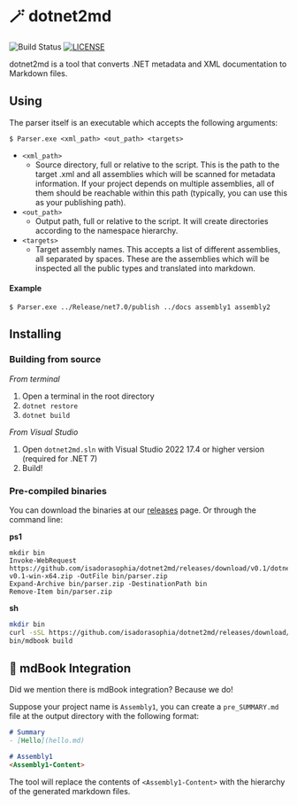 # 🪄 dotnet2md

![Build Status](https://github.com/isadorasophia/dotnet2md/actions/workflows/ci.yaml/badge.svg)
[![LICENSE](https://img.shields.io/github/license/isadorasophia/dotnet2md.svg)](LICENSE)

dotnet2md is a tool that converts .NET metadata and XML documentation to Markdown files.

## Using
The parser itself is an executable which accepts the following arguments:

```shell
$ Parser.exe <xml_path> <out_path> <targets>
```

- `<xml_path>`
  - Source directory, full or relative to the script. This is the path to the target .xml and all assemblies which will be scanned for metadata information. If your project depends on multiple assemblies, all of them should be reachable within this path (typically, you can use this as your publishing path).
- `<out_path>` 
  - Output path, full or relative to the script. It will create directories according to the namespace hierarchy.
- `<targets>` 
  - Target assembly names. This accepts a list of different assemblies, all separated by spaces. These are the assemblies which will be inspected all the public types and translated into markdown.
  
#### Example
```shell
$ Parser.exe ../Release/net7.0/publish ../docs assembly1 assembly2
```

## Installing
### Building from source
_From terminal_
1. Open a terminal in the root directory
2. `dotnet restore`
3. `dotnet build`

_From Visual Studio_
1. Open `dotnet2md.sln` with Visual Studio 2022 17.4 or higher version (required for .NET 7)
2. Build!

### Pre-compiled binaries
You can download the binaries at our [releases](https://github.com/isadorasophia/dotnet2md/release) page. Or through the command line:

**ps1**
```shell
mkdir bin
Invoke-WebRequest https://github.com/isadorasophia/dotnet2md/releases/download/v0.1/dotnet2md-v0.1-win-x64.zip -OutFile bin/parser.zip
Expand-Archive bin/parser.zip -DestinationPath bin
Remove-Item bin/parser.zip
```

**sh**
```bash
mkdir bin
curl -sSL https://github.com/isadorasophia/dotnet2md/releases/download/v0.1/dotnet2md-v0.1-linux-x64.tar.gz | tar -xz --directory=bin
bin/mdbook build
```

## 📖 mdBook Integration
Did we mention there is mdBook integration? Because we do! 

Suppose your project name is `Assembly1`, you can create a `pre_SUMMARY.md` file at the output directory with the following format:

```markdown
# Summary
- [Hello](hello.md)

# Assembly1
<Assembly1-Content>
```

The tool will replace the contents of `<Assembly1-Content>` with the hierarchy of the generated markdown files.
